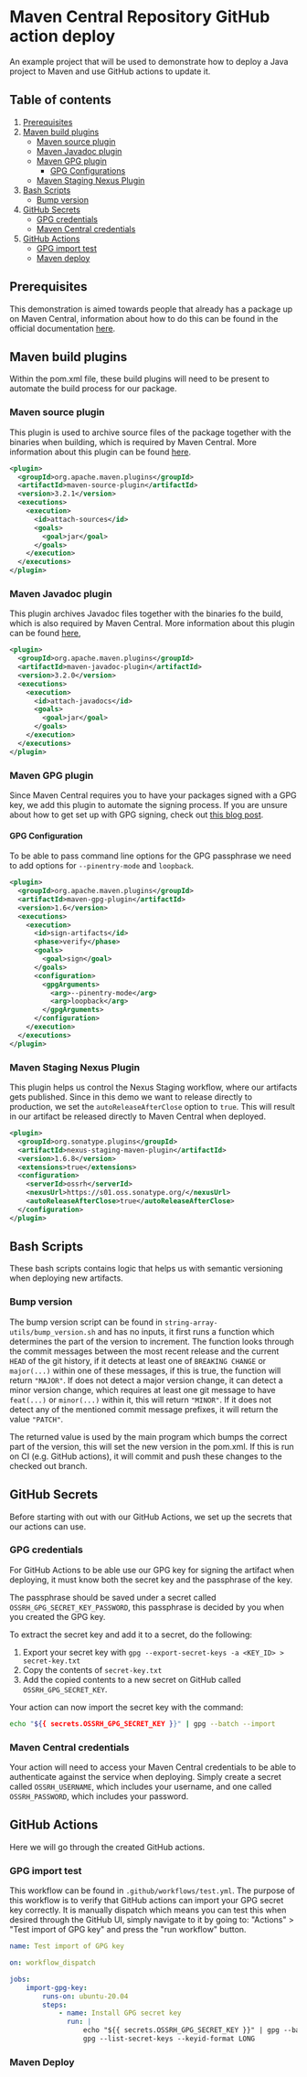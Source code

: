 # Maven Central Repository GitHub action deploy

An example project that will be used to demonstrate how to deploy a Java project to Maven and use GitHub actions to update it.

## Table of contents

1. [Prerequisites](#prerequisites)
2. [Maven build plugins](#maven-build-plugins)
    - [Maven source plugin](#maven-source-plugin)
    - [Maven Javadoc plugin](#maven-javadoc-plugin)
    - [Maven GPG plugin](#maven-gpg-plugin)
        - [GPG Configurations](#gpg-Configuration)
    - [Maven Staging Nexus Plugin](#maven-staging-nexus-plugin)
3. [Bash Scripts](#bash-scripts)
    - [Bump version](#bump-version)
4. [GitHub Secrets](#github-secrets)
    - [GPG credentials](#gpg-credentials)
    - [Maven Central credentials](#maven-central-credentials)
5. [GitHub Actions](#github-actions)
    - [GPG import test](#gpg-import-test)
    - [Maven deploy](#maven-deploy)

## Prerequisites

This demonstration is aimed towards people that already has a package up on Maven Central, information about how to do this can be found in the official documentation [here](https://central.sonatype.org/publish/publish-guide/).

## Maven build plugins

Within the pom.xml file, these build plugins will need to be present to automate the build process for our package.

### Maven source plugin

This plugin is used to archive source files of the package together with the binaries when building, which is required by Maven Central. More information about this plugin can be found [here](https://maven.apache.org/plugins/maven-source-plugin/).

```xml
<plugin>
  <groupId>org.apache.maven.plugins</groupId>
  <artifactId>maven-source-plugin</artifactId>
  <version>3.2.1</version>
  <executions>
    <execution>
      <id>attach-sources</id>
      <goals>
        <goal>jar</goal>
      </goals>
    </execution>
  </executions>
</plugin>
```

### Maven Javadoc plugin

This plugin archives Javadoc files together with the binaries fo the build, which is also required by Maven Central. More information about this plugin can be found [here](https://maven.apache.org/plugins/maven-javadoc-plugin/),

```xml
<plugin>
  <groupId>org.apache.maven.plugins</groupId>
  <artifactId>maven-javadoc-plugin</artifactId>
  <version>3.2.0</version>
  <executions>
    <execution>
      <id>attach-javadocs</id>
      <goals>
        <goal>jar</goal>
      </goals>
    </execution>
  </executions>
</plugin>
```

### Maven GPG plugin

Since Maven Central requires you to have your packages signed with a GPG key, we add this plugin to automate the signing process. If you are unsure about how to get set up with GPG signing, check out [this blog post](https://blog.sonatype.com/2010/01/how-to-generate-pgp-signatures-with-maven/).

#### GPG Configuration

To be able to pass command line options for the GPG passphrase we need to add options for `--pinentry-mode` and `loopback`.

```xml
<plugin>
  <groupId>org.apache.maven.plugins</groupId>
  <artifactId>maven-gpg-plugin</artifactId>
  <version>1.6</version>
  <executions>
    <execution>
      <id>sign-artifacts</id>
      <phase>verify</phase>
      <goals>
        <goal>sign</goal>
      </goals>
      <configuration>
        <gpgArguments>
          <arg>--pinentry-mode</arg>
          <arg>loopback</arg>
        </gpgArguments>
      </configuration>
    </execution>
  </executions>
</plugin>
```

### Maven Staging Nexus Plugin

This plugin helps us control the Nexus Staging workflow, where our artifacts gets published. Since in this demo we want to release directly to production, we set the `autoReleaseAfterClose` option to `true`. This will result in our artifact be released directly to Maven Central when deployed.

```xml
<plugin>
  <groupId>org.sonatype.plugins</groupId>
  <artifactId>nexus-staging-maven-plugin</artifactId>
  <version>1.6.8</version>
  <extensions>true</extensions>
  <configuration>
    <serverId>ossrh</serverId>
    <nexusUrl>https://s01.oss.sonatype.org/</nexusUrl>
    <autoReleaseAfterClose>true</autoReleaseAfterClose>
  </configuration>
</plugin>
```

## Bash Scripts

These bash scripts contains logic that helps us with semantic versioning when deploying new artifacts.

### Bump version

The bump version script can be found in `string-array-utils/bump_version.sh` and has no inputs, it first runs a function which determines the part of the version to increment. The function looks through the commit messages between the most recent release and the current `HEAD` of the git history, if it detects at least one of `BREAKING CHANGE` or `major(...)` within one of these messages, if this is true, the function will return `"MAJOR"`. If does not detect a major version change, it can detect a minor version change, which requires at least one git message to have `feat(...)` or `minor(...)` within it, this will return `"MINOR"`. If it does not detect any of the mentioned commit message prefixes, it will return the value `"PATCH"`.

The returned value is used by the main program which bumps the correct part of the version, this will set the new version in the pom.xml. If this is run on CI (e.g. GitHub actions), it will commit and push these changes to the checked out branch.

## GitHub Secrets

Before starting with out with our GitHub Actions, we set up the secrets that our actions can use.

### GPG credentials

For GitHub Actions to be able use our GPG key for signing the artifact when deploying, it must know both the secret key and the passphrase of the key.

The passphrase should be saved under a secret called `OSSRH_GPG_SECRET_KEY_PASSWORD`, this passphrase is decided by you when you created the GPG key.

To extract the secret key and add it to a secret, do the following:

1. Export your secret key with `gpg --export-secret-keys -a <KEY_ID> > secret-key.txt`
2. Copy the contents of `secret-key.txt`
3. Add the copied contents to a new secret on GitHub called `OSSRH_GPG_SECRET_KEY`.

Your action can now import the secret key with the command:

```bash
echo "${{ secrets.OSSRH_GPG_SECRET_KEY }}" | gpg --batch --import
```

### Maven Central credentials

Your action will need to access your Maven Central credentials to be able to authenticate against the service when deploying. Simply create a secret called `OSSRH_USERNAME`, which includes your username, and one called `OSSRH_PASSWORD`, which includes your password.

## GitHub Actions

Here we will go through the created GitHub actions.

### GPG import test

This workflow can be found in `.github/workflows/test.yml`. The purpose of this workflow is to verify that GitHub actions can import your GPG secret key correctly. It is manually dispatch which means you can test this when desired through the GitHub UI, simply navigate to it by going to: "Actions" > "Test import of GPG key" and press the "run workflow" button.

```yml
name: Test import of GPG key

on: workflow_dispatch

jobs:
    import-gpg-key:
        runs-on: ubuntu-20.04
        steps:
            - name: Install GPG secret key
              run: |
                  echo "${{ secrets.OSSRH_GPG_SECRET_KEY }}" | gpg --batch --import
                  gpg --list-secret-keys --keyid-format LONG
```

### Maven Deploy

<!--
#TODO: implement and add documentation
-->
